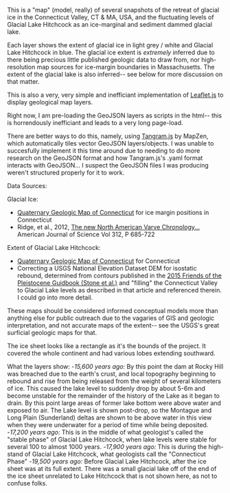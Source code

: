This is a "map" (model, really) of several snapshots of the retreat of glacial ice in the Connecticut Valley, CT & MA, USA, and the fluctuating levels of Glacial Lake Hitchcock as an ice-marginal and sediment dammed glacial lake.

Each layer shows the extent of glacial ice in light grey / white and Glacial Lake Hitchcock in blue. The glacial ice extent is <em>*extremely*</em> inferred due to there being precious little published geologic data to draw from, nor high-resolution map sources for ice-margin boundaries in Massachusetts.  The extent of the glacial lake is also inferred-- see below for more discussion on that matter.

This is also a very, very simple and inefficiant implementation of <a href = "http://leafletjs.com">Leaflet.js</a> to display geological map layers.

Right now, I am pre-loading the GeoJSON layers as scripts in the html-- this is horrendously inefficiant and leads to a very long page-load.

There are better ways to do this, namely, using <a href="https://mapzen.com/products/tangram/">Tangram.js</a> by MapZen, which automatically tiles vector GeoJSON layers/objects.  I was unable to succesfully implement it this time around due to needing to do more research on the GeoJSON format and how Tangram.js's .yaml format interacts with GeoJSON... I suspect the GeoJSON files I was producing weren't structured properly for it to work.

Data Sources:

Glacial Ice: 

 - <a href="https://pubs.usgs.gov/sim/2005/2784/">Quaternary Geologic Map of Connecticut</a> for ice margin positions in Connecticut
 - Ridge, et al., 2012, <a href="http://www.ajsonline.org/content/312/7/685.abstract">The new North American Varve Chronology...</a> American Journal of Science Vol 312, P 685-722
 
Extent of Glacial Lake Hitchcock:
  - <a href="https://pubs.usgs.gov/sim/2005/2784/">Quaternary Geologic Map of Connecticut</a> for Connecticut
  - Correcting a USGS National Elevation Dataset DEM for isostatic rebound, determined from contours published in the <a href="http://www2.newpaltz.edu/fop/pdf/FOP2015Guide.pdf">2015 Friends of the Pleistocene Guidbook (Stone et al.)</a> and "filling" the Connecticut Valley to Glacial Lake levels as described in that article and referenced therein.  I could go into more detail.
  
These maps should be considered informed conceptual models more than anything else for public outreach due to the vagaries of GIS and geologic interpretation, and not accurate maps of the extent-- see the USGS's great surficial geologic maps for that.

The ice sheet looks like a rectangle as it's the bounds of the project.  It covered the whole continent and had various lobes extending southward.

What the layers show:
-<em>15,600 years ago: </em> By this point the dam at Rocky Hill was breached due to the earth's crust, and local topography beginning to rebound and rise from being released from the weight of several kilometers of ice.  This caused the lake level to suddenly drop by about 5-6m and become unstable for the remainder of the history of the Lake as it began to drain. By this point large areas of former lake bottom were above water and exposed to air.  The Lake level is shown post-drop, so the Montague and Long Plain (Sunderland) deltas are shown to be above water in this view when they were underwater for a period of time while being deposited.
-<em>17,200 years ago:</em> This is in the middle of what geologist's called the "stable phase" of Glacial Lake Hitchcock, when lake levels were stable for several 100 to almost 1000 years.
-<em>17,900 years ago:</em> This is during the high-stand of Glacial Lake Hitchcock, what geologists call the "Connecticut Phase"
-<em>19,500 years ago:</em> Before Glacial Lake Hitchcock, after the ice sheet was at its full extent.  There was a small glacial lake off of the end of the ice sheet unrelated to Lake Hitchcock that is not shown here, as not to confuse folks.
